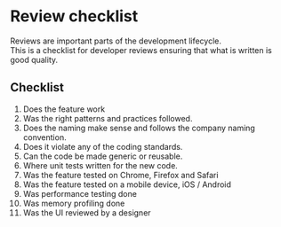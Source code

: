 # Review checklist
Reviews are important parts of the development lifecycle.  
This is a checklist for developer reviews ensuring that what is written is good quality.

## Checklist

1. Does the feature work
1. Was the right patterns and practices followed.
1. Does the naming make sense and follows the company naming convention.
1. Does it violate any of the coding standards.
1. Can the code be made generic or reusable.
1. Where unit tests written for the new code.
1. Was the feature tested on Chrome, Firefox and Safari
1. Was the feature tested on a mobile device, iOS / Android
1. Was performance testing done
1. Was memory profiling done 
1. Was the UI reviewed by a designer
